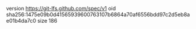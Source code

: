 version https://git-lfs.github.com/spec/v1
oid sha256:1475e09b0d41565939600763107b6864a70af6556bdd97c2d5eb8ae01b4da7c0
size 186
